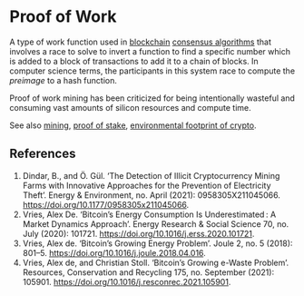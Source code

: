 # Proof of Work
A type of work function used in [blockchain](blockchain.md) [consensus algorithms](consensus-algorithm.md) that involves a race to solve to invert a function to find a specific number which is added to a block of transactions to add it to a chain of blocks. In computer science terms, the participants in this system race to compute the *preimage* to a hash function.

Proof of work mining has been criticized for being intentionally wasteful and consuming vast amounts of silicon resources and compute time.

See also [mining](mining.md), [proof of stake](proof-of-stake.md),  [environmental footprint of crypto](../claims/environmental-footprint.md).

## References
1. Dindar, B., and Ö. Gül. ‘The Detection of Illicit Cryptocurrency Mining Farms with Innovative Approaches for the Prevention of Electricity Theft’. Energy & Environment, no. April (2021): 0958305X211045066. https://doi.org/10.1177/0958305x211045066.
1. Vries, Alex De. ‘Bitcoin’s Energy Consumption Is Underestimated : A Market Dynamics Approach’. Energy Research & Social Science 70, no. July (2020): 101721. https://doi.org/10.1016/j.erss.2020.101721.
1. Vries, Alex de. ‘Bitcoin’s Growing Energy Problem’. Joule 2, no. 5 (2018): 801–5. https://doi.org/10.1016/j.joule.2018.04.016.
1. Vries, Alex de, and Christian Stoll. ‘Bitcoin’s Growing e-Waste Problem’. Resources, Conservation and Recycling 175, no. September (2021): 105901. https://doi.org/10.1016/j.resconrec.2021.105901.